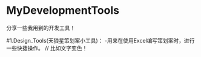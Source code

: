 # MyDevelopmentTools
分享一些我用到的开发工具！

#1.Design_Tools(天狼星策划案小工具)：
    -用来在使用Excel编写策划案时，进行一些快捷操作。 // 比如文字变色！

